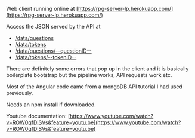 Web client running online at [https://rpg-server-lp.herokuapp.com/](https://rpg-server-lp.herokuapp.com/)

Access the JSON served by the API at 

- [/data/questions](https://rpg-server-lp.herokuapp.com/data/questions)
- [/data/tokens](https://rpg-server-lp.herokuapp.com/data/tokens)
- [/data/questions/--questionID--](https://rpg-server-lp.herokuapp.com/data/questions/0)
- [/data/tokens/--tokenID--](https://rpg-server-lp.herokuapp.com/data/tokens/0)

There are definitely some errors that pop up in the client and it is basically boilerplate bootstrap but the pipeline works, API requests work etc.

Most of the Angular code came from a mongoDB API tutorial I had used previously.

Needs an npm install if downloaded.

Youtube documentation: 
[https://www.youtube.com/watch?v=ROW0qfDISVs&feature=youtu.be](https://www.youtube.com/watch?v=ROW0qfDISVs&feature=youtu.be)
